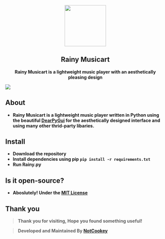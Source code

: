 <p align="center"><img src="https://cdn.discordapp.com/attachments/984056158149017623/987276964660391996/Untitled-1.png" width="130px"></p>
<h2 align="center">Rainy Musicart</h2>
<p align="center"><b>Rainy Musicart is a lightweight music player with an aesthetically pleasing design</b></p>
<kbd><img src="https://media.discordapp.net/attachments/984056158149017623/987280161349177354/Layer_0.png"></kbd>

## About
- **Rainy Musicart is a lightweight music player written in Python using the beautiful [DearPyGui](https://github.com/hoffstadt/DearPyGui/) for the aesthetically designed interface and using many other thrid-party libaries.**

## Install
- **Download the repository**
- **Install dependencies using pip `pip install -r requirements.txt`**
- **Run Rainy.py**

## Is it open-source?
- **Aboslutely! Under the [MIT License](https://github.com/NotCookey/Rainy/blob/main/LICENSE)**

## Thank you
> **Thank you for visiting, Hope you found something useful!**

> **Developed and Maintained By [NotCookey](https://github.com/NotCookey)**
